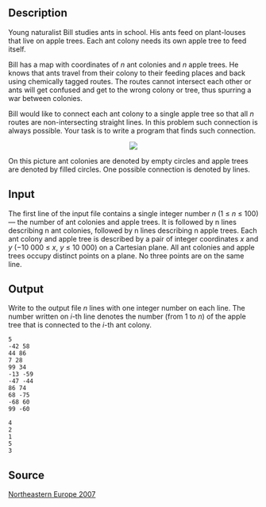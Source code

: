 <h2>Description</h2><p>Young naturalist Bill studies ants in school. His ants feed on plant-louses that live on apple trees. Each ant colony needs its own apple tree to feed itself.</p><p>Bill has a map with coordinates of <i>n</i> ant colonies and <i>n</i> apple trees. He knows that ants travel from their colony to their feeding places and back using chemically tagged routes. The routes cannot intersect each other or ants will get confused and get to the wrong colony or tree, thus spurring a war between colonies.</p><p>Bill would like to connect each ant colony to a single apple tree so that all <i>n</i> routes are non-intersecting straight lines. In this problem such connection is always possible. Your task is to write a program that finds such connection.</p><div align="center"><img src="images/3565_1.gif"></div><p>On this picture ant colonies are denoted by empty circles and apple trees are denoted by filled circles. One possible connection is denoted by lines.</p><h2>Input</h2><p>The first line of the input file contains a single integer number <i>n</i> (1 ≤ <i>n</i> ≤ 100) — the number of ant colonies and apple trees. It is followed by n lines describing n ant colonies, followed by n lines describing n apple trees. Each ant colony and apple tree is described by a pair of integer coordinates <i>x</i> and <i>y</i> (−<nobr>10 000</nobr> ≤ <i>x</i>, <i>y</i> ≤ <nobr>10 000</nobr>) on a Cartesian plane. All ant colonies and apple trees occupy distinct points on a plane. No three points are on the same line.</p><h2>Output</h2><p>Write to the output file <i>n</i> lines with one integer number on each line. The number written on <i>i</i>-th line denotes the number (from 1 to <i>n</i>) of the apple tree that is connected to the <i>i</i>-th ant colony.</p><pre><code class="language-input1">5
-42 58
44 86
7 28
99 34
-13 -59
-47 -44
86 74
68 -75
-68 60
99 -60</code></pre><pre><code class="language-output1">4
2
1
5
3</code></pre><h2>Source</h2><a href="searchproblem?field=source&amp;key=Northeastern+Europe+2007">Northeastern Europe 2007</a>